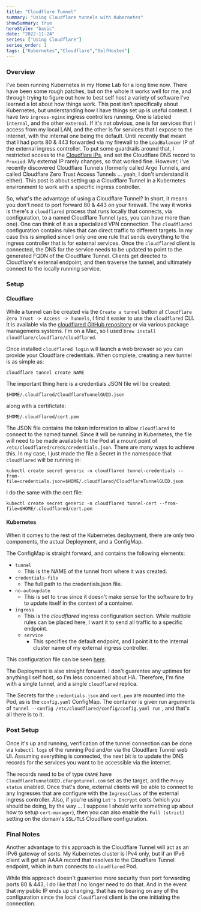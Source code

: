 ```yaml
---
title: "Cloudflare Tunnel"
summary: "Using Cloudflare tunnels with Kubernetes"
showSummary: true
heroStyle: "basic"
date: "2022-11-24"
series: ["Using Cloudflare"]
series_order: 1
tags: ["Kubernetes","Cloudflare","SelfHosted"]
---
```


### Overview

I've been running Kubernetes in my Home Lab for a long time now. There have been some rough patches, but on the whole it works well for me, and through trying to figure out how to best self host a variety of software I've learned a lot about how things work. This post isn't specifically about Kubernetes, but understanding how I have things set up is useful context. I have two `ingress-nginx` ingress controllers running. One is labeled `internal`, and the other `external`. If it's not obvious, one is for services that I access from my local LAN, and the other is for services that I expose to the internet, with the internal one being the default. Until recently that meant that I had ports 80 & 443 forwarded via my firewall to the `LoadBalancer` IP of the external ingress controller. To put some guardrails around that, I restricted access to the [Cloudflare IPs](https://www.cloudflare.com/ips/), and set the Cloudflare DNS record to `Proxied`. My external IP rarely changes, so that worked fine. However, I've recently discovered Cloudflare Tunnels (formerly called Argo Tunnels, and called Cloudflare Zero Trust Access Tunnels ... yeah, I don't understand it either). This post is about setting up a Cloudflare Tunnel in a Kubernetes environment to work with a specific ingress controller. 

So, what's the advantage of using a Cloudflare Tunnel? In short, it means you don't need to port forward 80 & 443 on your firewall. The way it works is there's a `cloudflared` process that runs locally that connects, via configuration, to a named Cloudflare Tunnel (yes, you can have more than one). One can think of it as a specialized VPN connection. The `cloudflared` configuration contains rules that can direct traffic to different targets. In my case this is simplied since I only one one rule that sends everything to the ingress controller that is for external services. Once the `cloudflared` client is connected, the DNS for the service needs to be updated to point to the generated FQDN of the Cloudflare Tunnel. Clients get directed to Cloudflare's external endpoint, and then traverse the tunnel, and ultimately connect to the locally running service. 

### Setup

#### Cloudflare

While a tunnel can be created via the `Create a tunnel` button at `Cloudflare Zero Trust -> Access -> Tunnels`, I find it easier to use the `cloudflared` CLI. It is available via the [cloudflared GitHub repository](https://github.com/cloudflare/cloudflared) or via various package managemens systems. I'm on a Mac, so I used `brew install cloudflare/cloudflare/cloudflared`. 

Once installed `cloudflared login` will launch a web browser so you can provide your Cloudflare credentials. When complete, creating a new tunnel is as simple as:

`cloudflare tunnel create NAME`

The important thing here is a credentials JSON file will be created:

`$HOME/.cloudflared/CloudflareTunnelGUID.json`

along with a certifictate:

`$HOME/.cloudflared/cert.pem`

The JSON file contains the token information to allow `cloudflared` to connect to the named tunnel. Since it will be running in Kubernetes, the file will need to be made availabile to the Pod at a mount point of `/etc/cloudflared/creds/credentials.json`. There are many ways to achieve this. In my case, I just made the file a Secret in the namespace that `cloudflared` will be running in:

`kubectl create secret generic -n cloudflared tunnel-credentials --from-file=credentials.json=$HOME/.cloudflared/CloudflareTunnelGUID.json`

I do the same with the cert file:

`kubectl create secret generic -n cloudflared tunnel-cert --from-file=$HOME/.cloudflared/cert.pem`

#### Kubernetes

When it comes to the rest of the Kubernetes deployment, there are only two components, the actual Deployment, and a ConfigMap. 

The ConfigMap is straight forward, and contains the following elements:

* `tunnel`
	* This is the NAME of the tunnel from where it was created.
* `credentials-file`
	* The full path to the credentials.json file.
* `no-autoupdate`
	* This is set to `true` since it doesn't make sense for the software to try to update itself in the context of a container. 
* `ingress`
	* This is the *cloudflared* ingress configuration section. While multiple rules can be placed here, I want it to send all traffic to a specific endpoint. 
	* `service`
		* This specifies the default endpoint, and I point it to the internal cluster name of my external ingress controller. 

This configuration file can be seen [here](https://github.com/ttyS0/kubernetes/blob/main/cloudflared/configmap.yaml). 

The Deployment is also straight forward. I don't guarentee any uptimes for anything I self host, so I'm less concerned about HA. Therefore, I'm fine with a single tunnel, and a single `cloudflared` replica. 

The Secrets for the `credentials.json` and `cert.pem` are mounted into the Pod, as is the `config.yaml` ConfigMap. The container is given run arguments of `tunnel --config /etc/cloudflared/config/config.yaml run` , and that's all there is to it. 

### Post Setup

Once it's up and running, verification of the tunnel connection can be done via `kubectl logs` of the running Pod and/or via the Cloudlfare Tunnel web UI. Assuming everything is connected, the next bit is to update the DNS records for the services you want to be accessible via the internet. 

The records need to be of type `CNAME` have `CloudflareTunnelGUID.cfargotunnel.com` set as the target, and the `Proxy status` enabled. Once that's done, external clients will be able to connect to any Ingresses that are configure with the `IngressClass` of the external ingress controller. Also, if you're using `Let's Encrypt` certs (which you should be doing, by the way ... I suppose I should write something up about how to setup `cert-manager`), then you can also enable the `Full (strict)` setting on the domain's `SSL/TLS` Cloudflare configuration. 

### Final Notes

Another advantage to this approach is the Cloudflare Tunnel will act as an IPv6 gateway of sorts. My Kubernetes cluster is IPv4 only, but if an IPv6 client will get an AAAA record that resolves to the Cloudflare Tunnel endpoint, which in turn connects to `cloudflared` Pod. 

While this approach doesn't guarentee more security than port forwarding ports 80 & 443, I do like that I no longer need to do that. And in the event that my public IP ends up changing, that has no bearing on any of the configuration since the local `cloudflared` client is the one initiating the connection. 
